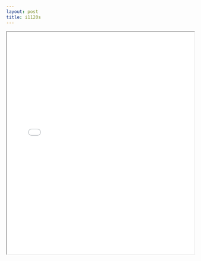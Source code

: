 ```yaml
---
layout: post
title: i1120s
---
```


<div class="pdf-container">
<iframe src="/ea/assets/pdfs/i1120s.pdf" height="600" width="100%" allowFullScreen="true"></iframe>
</div>

